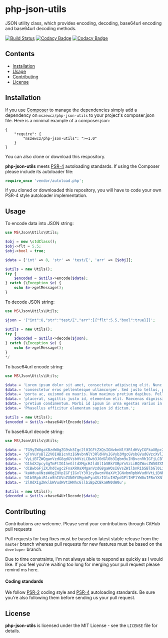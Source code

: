 # php-json-utils
JSON utility class, which provides encoding, decoding, base64url encoding and base64url decoding methods.

[![Build Status](https://travis-ci.com/mszewcz/php-json-utils.svg?token=SKHyUu7D9k2gxfy5aKpX&branch=develop)](https://travis-ci.com/mszewcz/php-json-utils)
[![Codacy Badge](https://api.codacy.com/project/badge/Grade/90ce8609235f4ef2898aa3b23a655a8e)](https://www.codacy.com?utm_source=github.com&amp;utm_medium=referral&amp;utm_content=mszewcz/php-json-utils&amp;utm_campaign=Badge_Grade)
[![Codacy Badge](https://api.codacy.com/project/badge/Coverage/90ce8609235f4ef2898aa3b23a655a8e)](https://www.codacy.com?utm_source=github.com&amp;utm_medium=referral&amp;utm_content=mszewcz/php-json-utils&amp;utm_campaign=Badge_Coverage)

## Contents
* [Installation](#Installation)
* [Usage](#Usage)
* [Contributing](#Contributing)
* [License](#License)


<a name="Installation"></a>
## Installation
If you use [Composer][composer] to manage the dependencies simply add a dependency on ```mszewcz/php-json-utils``` to 
your project's composer.json file. Here is a minimal example of a composer.json:
```
{
    "require": {
        "mszewcz/php-json-utils": ">=1.0"
    }
}
```
You can also clone or download this respository.

**php-json-utils** meets [PSR-4][psr4] autoloading standards. If using the Composer please include its autoloader file:
```php
require_once 'vendor/autoload.php';
```
If you cloned or downloaded this repository, you will have to code your own PSR-4 style autoloader implementation.

<a name="Usage"></a>
## Usage
To encode data into JSON string:
```php
use MS\Json\Utils\Utils;

$obj = new \stdClass();
$obj->flt = 5.5;
$obj->bool = true;

$data = ['int' => 8, 'str' => 'test/Ʃ', 'arr' => [$obj]];

$utils = new Utils();
try {
    $encoded = $utils->encode($data);
} catch (\Exception $e) {
    echo $e->getMessage();
}   
```

To decode JSON string:
```php
use MS\Json\Utils\Utils;

$json = '{"int":8,"str":"test/Ʃ","arr":[{"flt":5.5,"bool":true}]}';

$utils = new Utils();
try {
    $decoded = $utils->decode($json);
} catch (\Exception $e) {
    echo $e->getMessage();
}   
*/
```

To base64url encode string:
```php
use MS\Json\Utils\Utils;

$data = 'Lorem ipsum dolor sit amet, consectetur adipiscing elit. Nunc eget purus ';
$data.= 'consectetur eros pellentesque ullamcorper. Sed justo tellus, porttitor non ';
$data.= 'porta ac, euismod eu mauris. Nam maximus pretium dapibus. Pellentesque in elit ';
$data.= 'placerat, sagittis justo id, elementum elit. Maecenas dignissim dui ac lectus ';
$data.= 'pretium condimentum. Morbi id ipsum in urna egestas varius in vitae quam. ';
$data.= 'Phasellus efficitur elementum sapien id dictum.';

$utils = new Utils();
$encoded = $utils->base64UrlEncode($data);
```

To base64url decode string:
```php
use MS\Json\Utils\Utils;

$data = 'TG9yZW0gaXBzdW0gZG9sb3Igc2l0IGFtZXQsIGNvbnNlY3RldHVyIGFkaXBpc2NpbmcgZWxpdC4';
$data.= 'gTnVuYyBlZ2V0IHB1cnVzIGNvbnNlY3RldHVyIGVyb3MgcGVsbGVudGVzcXVlIHVsbGFtY29ycG';
$data.= 'VyLiBTZWQganVzdG8gdGVsbHVzLCBwb3J0dGl0b3Igbm9uIHBvcnRhIGFjLCBldWlzbW9kIGV1I';
$data.= 'G1hdXJpcy4gTmFtIG1heGltdXMgcHJldGl1bSBkYXBpYnVzLiBQZWxsZW50ZXNxdWUgaW4gZWxp';
$data.= 'dCBwbGFjZXJhdCwgc2FnaXR0aXMganVzdG8gaWQsIGVsZW1lbnR1bSBlbGl0LiBNYWVjZW5hcyB';
$data.= 'kaWduaXNzaW0gZHVpIGFjIGxlY3R1cyBwcmV0aXVtIGNvbmRpbWVudHVtLiBNb3JiaSBpZCBpcH';
$data.= 'N1bSBpbiB1cm5hIGVnZXN0YXMgdmFyaXVzIGluIHZpdGFlIHF1YW0uIFBoYXNlbGx1cyBlZmZpY';
$data.= '2l0dXIgZWxlbWVudHVtIHNhcGllbiBpZCBkaWN0dW0u';

$utils = new Utils();
$decoded = $utils->base64UrlDecode($data);
```

<a name="Contributing"></a>
## Contributing
Contributions are welcome. Please send your contributions through GitHub pull requests 

Pull requests for bug fixes must be based on latest stable release from the ```master``` branch whereas pull requests for new features must be based on the ```developer``` branch.

Due to time constraints, I'm not always able to respond as quickly as I would like. If you feel you're waiting too long for merging your pull request please remind ms here.

#### Coding standards
We follow [PSR-2][psr2] coding style and [PSR-4][psr4] autoloading standards. Be sure you're also following them before sending us your pull request.


<a name="License"></a>
## License
**php-json-utils** is licensed under the MIT License - see the ```LICENSE``` file for details.

[composer]:http://getcomposer.org/
[psr2]:http://www.php-fig.org/psr/psr-2/
[psr4]:http://www.php-fig.org/psr/psr-4/
